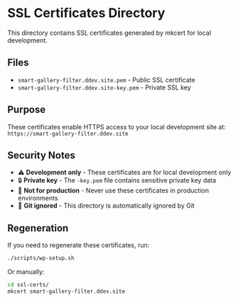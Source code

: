 # SSL Certificates Directory

This directory contains SSL certificates generated by mkcert for local development.

## Files
- `smart-gallery-filter.ddev.site.pem` - Public SSL certificate
- `smart-gallery-filter.ddev.site-key.pem` - Private SSL key

## Purpose
These certificates enable HTTPS access to your local development site at:
`https://smart-gallery-filter.ddev.site`

## Security Notes
- ⚠️ **Development only** - These certificates are for local development only
- 🔒 **Private key** - The `-key.pem` file contains sensitive private key data
- 🚫 **Not for production** - Never use these certificates in production environments
- 📝 **Git ignored** - This directory is automatically ignored by Git

## Regeneration
If you need to regenerate these certificates, run:
```bash
./scripts/wp-setup.sh
```

Or manually:
```bash
cd ssl-certs/
mkcert smart-gallery-filter.ddev.site
```
